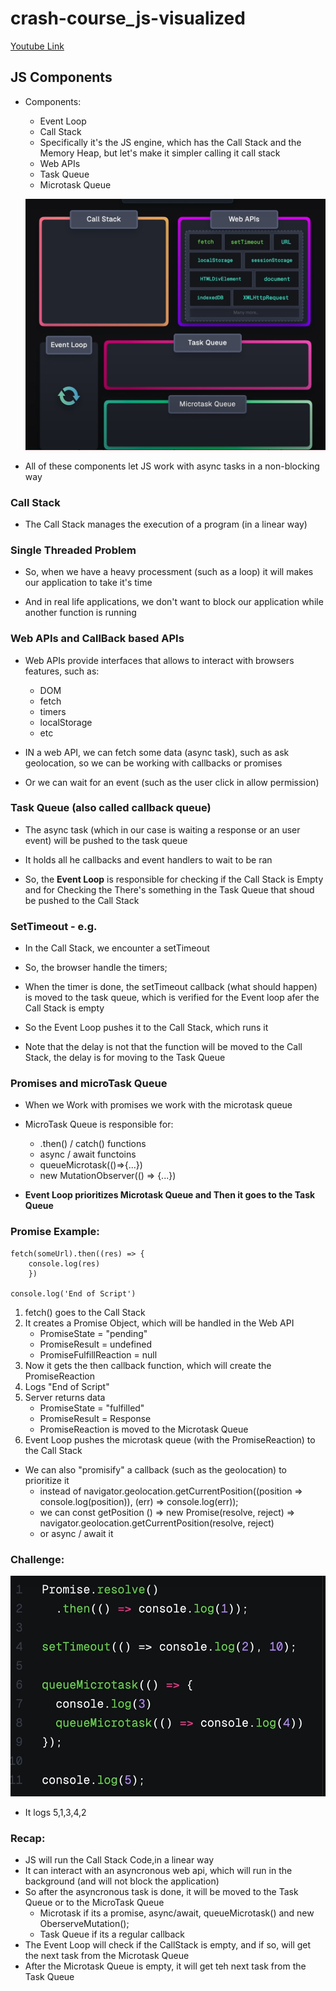 # crash-course_js-visualized

[Youtube Link](https://www.youtube.com/watch?v=eiC58R16hb8)

## JS Components

- Components:

  - Event Loop
  - Call Stack
  - Specifically it's the JS engine, which has the Call Stack and the Memory Heap, but let's make it simpler calling it call stack
  - Web APIs
  - Task Queue
  - Microtask Queue

  ![JS Runtime](image-3.png)

- All of these components let JS work with async tasks in a non-blocking way

### Call Stack

- The Call Stack manages the execution of a program (in a linear way)

### Single Threaded Problem

- So, when we have a heavy processment (such as a loop) it will makes our application to take it's time

- And in real life applications, we don't want to block our application while another function is running

### Web APIs and CallBack based APIs

- Web APIs provide interfaces that allows to interact with browsers features, such as:

  - DOM
  - fetch
  - timers
  - localStorage
  - etc

- IN a web API, we can fetch some data (async task), such as ask geolocation, so we can be working with callbacks or promises

- Or we can wait for an event (such as the user click in allow permission)

### Task Queue (also called callback queue)

- The async task (which in our case is waiting a response or an user event) will be pushed to the task queue

- It holds all he callbacks and event handlers to wait to be ran

- So, the **Event Loop** is responsible for checking if the Call Stack is Empty and for Checking the There's something in the Task Queue that shoud be pushed to the Call Stack

### SetTimeout - e.g.

- In the Call Stack, we encounter a setTimeout
- So, the browser handle the timers;
- When the timer is done, the setTimeout callback (what should happen) is moved to the task queue, which is verified for the Event loop afer the Call Stack is empty
- So the Event Loop pushes it to the Call Stack, which runs it

- Note that the delay is not that the function will be moved to the Call Stack, the delay is for moving to the Task Queue

### Promises and microTask Queue

- When we Work with promises we work with the microtask queue

- MicroTask Queue is responsible for:

  - .then() / catch() functions
  - async / await functoins
  - queueMicrotask(()=>{...})
  - new MutationObserver(() => {...})

- **Event Loop prioritizes Microtask Queue and Then it goes to the Task Queue**

### Promise Example:

```
fetch(someUrl).then((res) => {
    console.log(res)
    })

console.log('End of Script')
```

1. fetch() goes to the Call Stack
2. It creates a Promise Object, which will be handled in the Web API
   - PromiseState = "pending"
   - PromiseResult = undefined
   - PromiseFulfillReaction = null
3. Now it gets the then callback function, which will create the PromiseReaction
4. Logs "End of Script"
5. Server returns data
   - PromiseState = "fulfilled"
   - PromiseResult = Response
   - PromiseReaction is moved to the Microtask Queue
6. Event Loop pushes the microtask queue (with the PromiseReaction) to the Call Stack

- We can also "promisify" a callback (such as the geolocation) to prioritize it
  - instead of navigator.geolocation.getCurrentPosition((position => console.log(position)), (err) => console.log(err));
  - we can const getPosition () => new Promise(resolve, reject) => navigator.geolocation.getCurrentPosition(resolve, reject)
  - or async / await it

### Challenge:

![alt text](image.png)

- It logs 5,1,3,4,2

### Recap:

- JS will run the Call Stack Code,in a linear way
- It can interact with an asyncronous web api, which will run in the background (and will not block the application)
- So after the asyncronous task is done, it will be moved to the Task Queue or to the MicroTask Queue
  - Microtask if its a promise, async/await, queueMicrotask() and new OberserveMutation();
  - Task Queue if its a regular callback
- The Event Loop will check if the CallStack is empty, and if so, will get the next task from the Microtask Queue
- After the Microtask Queue is empty, it will get teh next task from the Task Queue
